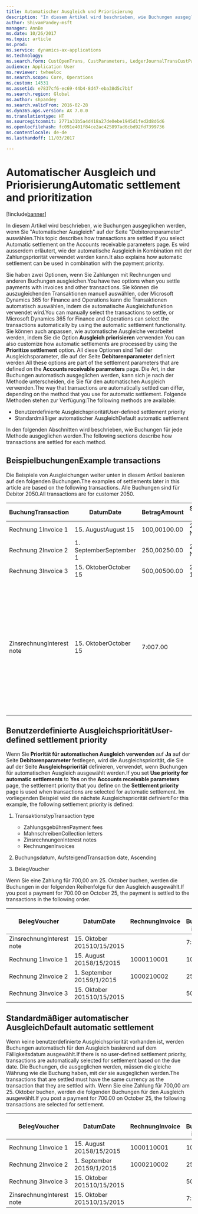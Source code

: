 ```yaml
---
title: Automatischer Ausgleich und Priorisierung
description: "In diesem Artikel wird beschrieben, wie Buchungen ausgeglichen werden, wenn Sie \"Automatischer Ausgleich\" auf der Seite \"Debitorenparameter\" auswählen. Es wird ausserdem erläutert, wie der automatische Ausgleich in Kombination mit der Zahlungspriorität verwendet werden kann."
author: ShivamPandey-msft
manager: AnnBe
ms.date: 10/26/2017
ms.topic: article
ms.prod: 
ms.service: dynamics-ax-applications
ms.technology: 
ms.search.form: CustOpenTrans, CustParameters, LedgerJournalTransCustPaym
audience: Application User
ms.reviewer: twheeloc
ms.search.scope: Core, Operations
ms.custom: 14531
ms.assetid: e7837cf6-ec69-44b4-8d47-eba38d5c7b1f
ms.search.region: Global
ms.author: shpandey
ms.search.validFrom: 2016-02-28
ms.dyn365.ops.version: AX 7.0.0
ms.translationtype: HT
ms.sourcegitcommit: 2771a31b5a4d418a27de0ebe1945d1fed2d8d6d6
ms.openlocfilehash: fc091e401f84ce2ac425897ad6cbd92fd7399736
ms.contentlocale: de-de
ms.lasthandoff: 11/03/2017

---
```


# <a name="automatic-settlement-and-prioritization"></a><span data-ttu-id="4b3ad-104">Automatischer Ausgleich und Priorisierung</span><span class="sxs-lookup"><span data-stu-id="4b3ad-104">Automatic settlement and prioritization</span></span>

[!include[banner](../includes/banner.md)]


<span data-ttu-id="4b3ad-105">In diesem Artikel wird beschrieben, wie Buchungen ausgeglichen werden, wenn Sie "Automatischer Ausgleich" auf der Seite "Debitorenparameter" auswählen.</span><span class="sxs-lookup"><span data-stu-id="4b3ad-105">This topic describes how transactions are settled if you select Automatic settlement on the Accounts receivable parameters page.</span></span> <span data-ttu-id="4b3ad-106">Es wird ausserdem erläutert, wie der automatische Ausgleich in Kombination mit der Zahlungspriorität verwendet werden kann.</span><span class="sxs-lookup"><span data-stu-id="4b3ad-106">It also explains how automatic settlement can be used in combination with the payment priority.</span></span>

<span data-ttu-id="4b3ad-107">Sie haben zwei Optionen, wenn Sie Zahlungen mit Rechnungen und anderen Buchungen ausgleichen.</span><span class="sxs-lookup"><span data-stu-id="4b3ad-107">You have two options when you settle payments with invoices and other transactions.</span></span> <span data-ttu-id="4b3ad-108">Sie können die auszugleichenden Transaktionen manuell auswählen, oder Microsoft Dynamics 365 for Finance and Operations kann die Transaktionen automatisch auswählen, indem die automatische Ausgleichsfunktion verwendet wird.</span><span class="sxs-lookup"><span data-stu-id="4b3ad-108">You can manually select the transactions to settle, or Microsoft Dynamics 365 for Finance and Operations can select the transactions automatically by using the automatic settlement functionality.</span></span> <span data-ttu-id="4b3ad-109">Sie können auch anpassen, wie automatische Ausgleiche verarbeitet werden, indem Sie die Option **Ausgleich priorisieren** verwenden.</span><span class="sxs-lookup"><span data-stu-id="4b3ad-109">You can also customize how automatic settlements are processed by using the **Prioritize settlement** option.</span></span> <span data-ttu-id="4b3ad-110">All diese Optionen sind Teil der Ausgleichsparameter, die auf der Seite **Debitorenparameter** definiert werden.</span><span class="sxs-lookup"><span data-stu-id="4b3ad-110">All these options are part of the settlement parameters that are defined on the **Accounts receivable parameters** page.</span></span> <span data-ttu-id="4b3ad-111">Die Art, in der Buchungen automatisch ausgeglichen werden, kann sich je nach der Methode unterscheiden, die Sie für den automatischen Ausgleich verwenden.</span><span class="sxs-lookup"><span data-stu-id="4b3ad-111">The way that transactions are automatically settled can differ, depending on the method that you use for automatic settlement.</span></span> <span data-ttu-id="4b3ad-112">Folgende Methoden stehen zur Verfügung:</span><span class="sxs-lookup"><span data-stu-id="4b3ad-112">The following methods are available:</span></span>

-   <span data-ttu-id="4b3ad-113">Benutzerdefinierte Ausgleichspriorität</span><span class="sxs-lookup"><span data-stu-id="4b3ad-113">User-defined settlement priority</span></span>
-   <span data-ttu-id="4b3ad-114">Standardmäßiger automatischer Ausgleich</span><span class="sxs-lookup"><span data-stu-id="4b3ad-114">Default automatic settlement</span></span>

<span data-ttu-id="4b3ad-115">In den folgenden Abschnitten wird beschrieben, wie Buchungen für jede Methode ausgeglichen werden.</span><span class="sxs-lookup"><span data-stu-id="4b3ad-115">The following sections describe how transactions are settled for each method.</span></span>

## <a name="example-transactions"></a><span data-ttu-id="4b3ad-116">Beispielbuchungen</span><span class="sxs-lookup"><span data-stu-id="4b3ad-116">Example transactions</span></span>
<span data-ttu-id="4b3ad-117">Die Beispiele von Ausgleichungen weiter unten in diesem Artikel basieren auf den folgenden Buchungen.</span><span class="sxs-lookup"><span data-stu-id="4b3ad-117">The examples of settlements later in this article are based on the following transactions.</span></span> <span data-ttu-id="4b3ad-118">Alle Buchungen sind für Debitor 2050.</span><span class="sxs-lookup"><span data-stu-id="4b3ad-118">All transactions are for customer 2050.</span></span>

| <span data-ttu-id="4b3ad-119">Buchung</span><span class="sxs-lookup"><span data-stu-id="4b3ad-119">Transaction</span></span>   | <span data-ttu-id="4b3ad-120">Datum</span><span class="sxs-lookup"><span data-stu-id="4b3ad-120">Date</span></span>        | <span data-ttu-id="4b3ad-121">Betrag</span><span class="sxs-lookup"><span data-stu-id="4b3ad-121">Amount</span></span> | <span data-ttu-id="4b3ad-122">Skontobedingungen.</span><span class="sxs-lookup"><span data-stu-id="4b3ad-122">Cash discount terms</span></span> | <span data-ttu-id="4b3ad-123">Skontodatum</span><span class="sxs-lookup"><span data-stu-id="4b3ad-123">Cash discount date</span></span> | <span data-ttu-id="4b3ad-124">Kommentare</span><span class="sxs-lookup"><span data-stu-id="4b3ad-124">Comments</span></span>                                                                                                                                                                                      |
|---------------|-------------|--------|---------------------|--------------------|-----------------------------------------------------------------------------------------------------------------------------------------------------------------------------------------------|
| <span data-ttu-id="4b3ad-125">Rechnung 1</span><span class="sxs-lookup"><span data-stu-id="4b3ad-125">Invoice 1</span></span>     | <span data-ttu-id="4b3ad-126">15. August</span><span class="sxs-lookup"><span data-stu-id="4b3ad-126">August 15</span></span>   | <span data-ttu-id="4b3ad-127">100,00</span><span class="sxs-lookup"><span data-stu-id="4b3ad-127">100.00</span></span> | <span data-ttu-id="4b3ad-128">2%14, Netto 30</span><span class="sxs-lookup"><span data-stu-id="4b3ad-128">2%14, Net 30</span></span>        | <span data-ttu-id="4b3ad-129">29. August</span><span class="sxs-lookup"><span data-stu-id="4b3ad-129">August 29</span></span>          |                                                                                                                                                                                               |
| <span data-ttu-id="4b3ad-130">Rechnung 2</span><span class="sxs-lookup"><span data-stu-id="4b3ad-130">Invoice 2</span></span>     | <span data-ttu-id="4b3ad-131">1. September</span><span class="sxs-lookup"><span data-stu-id="4b3ad-131">September 1</span></span> | <span data-ttu-id="4b3ad-132">250,00</span><span class="sxs-lookup"><span data-stu-id="4b3ad-132">250.00</span></span> | <span data-ttu-id="4b3ad-133">2%14, Netto 30</span><span class="sxs-lookup"><span data-stu-id="4b3ad-133">2%14, Net 30</span></span>        | <span data-ttu-id="4b3ad-134">15. September</span><span class="sxs-lookup"><span data-stu-id="4b3ad-134">September 15</span></span>       |                                                                                                                                                                                               |
| <span data-ttu-id="4b3ad-135">Rechnung 3</span><span class="sxs-lookup"><span data-stu-id="4b3ad-135">Invoice 3</span></span>     | <span data-ttu-id="4b3ad-136">15. Oktober</span><span class="sxs-lookup"><span data-stu-id="4b3ad-136">October 15</span></span>  | <span data-ttu-id="4b3ad-137">500,00</span><span class="sxs-lookup"><span data-stu-id="4b3ad-137">500.00</span></span> | <span data-ttu-id="4b3ad-138">2% 14/Netto 30</span><span class="sxs-lookup"><span data-stu-id="4b3ad-138">2% 14/Net 30</span></span>        | <span data-ttu-id="4b3ad-139">29. Oktober</span><span class="sxs-lookup"><span data-stu-id="4b3ad-139">October 29</span></span>         |                                                                                                                                                                                               |
| <span data-ttu-id="4b3ad-140">Zinsrechnung</span><span class="sxs-lookup"><span data-stu-id="4b3ad-140">Interest note</span></span> | <span data-ttu-id="4b3ad-141">15. Oktober</span><span class="sxs-lookup"><span data-stu-id="4b3ad-141">October 15</span></span>  | <span data-ttu-id="4b3ad-142">7:00</span><span class="sxs-lookup"><span data-stu-id="4b3ad-142">7.00</span></span>   |                     |                    | <span data-ttu-id="4b3ad-143">Die Zinsrechnung ist für Rechnung 1 und 2.</span><span class="sxs-lookup"><span data-stu-id="4b3ad-143">This interest note is for invoice 1 and invoice 2.</span></span> <span data-ttu-id="4b3ad-144">Der Betrag wird als 2 Prozent-Zinsen auf Beträge berechnet, die 30 Tage oder länger überfällig sind.</span><span class="sxs-lookup"><span data-stu-id="4b3ad-144">The amount is calculated as 2-percent interest on amounts that are 30 or more days past due.</span></span> <span data-ttu-id="4b3ad-145">Beispiel: 0,02 × (100,00 + 250,00) = 7,00.</span><span class="sxs-lookup"><span data-stu-id="4b3ad-145">For example, 0.02 × (100.00 + 250.00) = 7.00.</span></span> |

## <a name="user-defined-settlement-priority"></a><span data-ttu-id="4b3ad-146">Benutzerdefinierte Ausgleichspriorität</span><span class="sxs-lookup"><span data-stu-id="4b3ad-146">User-defined settlement priority</span></span>
<span data-ttu-id="4b3ad-147">Wenn Sie **Priorität für automatischen Ausgleich verwenden** auf **Ja** auf der Seite **Debitorenparameter** festlegen, wird die Ausgleichspriorität, die Sie auf der Seite **Ausgleichspriorität** definieren, verwendet, wenn Buchungen für automatischen Ausgleich ausgewählt werden.</span><span class="sxs-lookup"><span data-stu-id="4b3ad-147">If you set **Use priority for automatic settlements** to **Yes** on the **Accounts receivable parameters** page, the settlement priority that you define on the **Settlement priority** page is used when transactions are selected for automatic settlement.</span></span> <span data-ttu-id="4b3ad-148">Im vorliegenden Beispiel wird die nächste Ausgleichspriorität definiert:</span><span class="sxs-lookup"><span data-stu-id="4b3ad-148">For this example, the following settlement priority is defined:</span></span>

1.  <span data-ttu-id="4b3ad-149">Transaktionstyp</span><span class="sxs-lookup"><span data-stu-id="4b3ad-149">Transaction type</span></span>
    -   <span data-ttu-id="4b3ad-150">Zahlungsgebühren</span><span class="sxs-lookup"><span data-stu-id="4b3ad-150">Payment fees</span></span>
    -   <span data-ttu-id="4b3ad-151">Mahnschreiben</span><span class="sxs-lookup"><span data-stu-id="4b3ad-151">Collection letters</span></span>
    -   <span data-ttu-id="4b3ad-152">Zinsrechnungen</span><span class="sxs-lookup"><span data-stu-id="4b3ad-152">Interest notes</span></span>
    -   <span data-ttu-id="4b3ad-153">Rechnungen</span><span class="sxs-lookup"><span data-stu-id="4b3ad-153">Invoices</span></span>

2.  <span data-ttu-id="4b3ad-154">Buchungsdatum, Aufsteigend</span><span class="sxs-lookup"><span data-stu-id="4b3ad-154">Transaction date, Ascending</span></span>
3.  <span data-ttu-id="4b3ad-155">Beleg</span><span class="sxs-lookup"><span data-stu-id="4b3ad-155">Voucher</span></span>

<span data-ttu-id="4b3ad-156">Wenn Sie eine Zahlung für 700,00 am 25. Oktober buchen, werden die Buchungen in der folgenden Reihenfolge für den Ausgleich ausgewählt.</span><span class="sxs-lookup"><span data-stu-id="4b3ad-156">If you post a payment for 700.00 on October 25, the payment is settled to the transactions in the following order.</span></span>

| <span data-ttu-id="4b3ad-157">Beleg</span><span class="sxs-lookup"><span data-stu-id="4b3ad-157">Voucher</span></span>       | <span data-ttu-id="4b3ad-158">Datum</span><span class="sxs-lookup"><span data-stu-id="4b3ad-158">Date</span></span>       | <span data-ttu-id="4b3ad-159">Rechnung</span><span class="sxs-lookup"><span data-stu-id="4b3ad-159">Invoice</span></span> | <span data-ttu-id="4b3ad-160">Betrag in Buchungswährung</span><span class="sxs-lookup"><span data-stu-id="4b3ad-160">Amount in transaction currency</span></span> | <span data-ttu-id="4b3ad-161">Auszugleichender Betrag</span><span class="sxs-lookup"><span data-stu-id="4b3ad-161">Amount to settle</span></span> | <span data-ttu-id="4b3ad-162">Gesamtbetrag</span><span class="sxs-lookup"><span data-stu-id="4b3ad-162">Balance</span></span> | <span data-ttu-id="4b3ad-163">Währung</span><span class="sxs-lookup"><span data-stu-id="4b3ad-163">Currency</span></span> |
|---------------|------------|---------|--------------------------------|------------------|---------|----------|
| <span data-ttu-id="4b3ad-164">Zinsrechnung</span><span class="sxs-lookup"><span data-stu-id="4b3ad-164">Interest note</span></span> | <span data-ttu-id="4b3ad-165">15. Oktober 2015</span><span class="sxs-lookup"><span data-stu-id="4b3ad-165">10/15/2015</span></span> |         | <span data-ttu-id="4b3ad-166">7:00</span><span class="sxs-lookup"><span data-stu-id="4b3ad-166">7.00</span></span>                           | <span data-ttu-id="4b3ad-167">7:00</span><span class="sxs-lookup"><span data-stu-id="4b3ad-167">7.00</span></span>             | <span data-ttu-id="4b3ad-168">0,00</span><span class="sxs-lookup"><span data-stu-id="4b3ad-168">0.00</span></span>    | <span data-ttu-id="4b3ad-169">USD</span><span class="sxs-lookup"><span data-stu-id="4b3ad-169">USD</span></span>      |
| <span data-ttu-id="4b3ad-170">Rechnung 1</span><span class="sxs-lookup"><span data-stu-id="4b3ad-170">Invoice 1</span></span>     | <span data-ttu-id="4b3ad-171">15. August 2015</span><span class="sxs-lookup"><span data-stu-id="4b3ad-171">8/15/2015</span></span>  | <span data-ttu-id="4b3ad-172">10001</span><span class="sxs-lookup"><span data-stu-id="4b3ad-172">10001</span></span>   | <span data-ttu-id="4b3ad-173">100,00</span><span class="sxs-lookup"><span data-stu-id="4b3ad-173">100.00</span></span>                         | <span data-ttu-id="4b3ad-174">100,00</span><span class="sxs-lookup"><span data-stu-id="4b3ad-174">100.00</span></span>           | <span data-ttu-id="4b3ad-175">0,00</span><span class="sxs-lookup"><span data-stu-id="4b3ad-175">0.00</span></span>    | <span data-ttu-id="4b3ad-176">USD</span><span class="sxs-lookup"><span data-stu-id="4b3ad-176">USD</span></span>      |
| <span data-ttu-id="4b3ad-177">Rechnung 2</span><span class="sxs-lookup"><span data-stu-id="4b3ad-177">Invoice 2</span></span>     | <span data-ttu-id="4b3ad-178">1. September 2015</span><span class="sxs-lookup"><span data-stu-id="4b3ad-178">9/1/2015</span></span>   | <span data-ttu-id="4b3ad-179">10002</span><span class="sxs-lookup"><span data-stu-id="4b3ad-179">10002</span></span>   | <span data-ttu-id="4b3ad-180">250,00</span><span class="sxs-lookup"><span data-stu-id="4b3ad-180">250.00</span></span>                         | <span data-ttu-id="4b3ad-181">250,00</span><span class="sxs-lookup"><span data-stu-id="4b3ad-181">250.00</span></span>           | <span data-ttu-id="4b3ad-182">0,00</span><span class="sxs-lookup"><span data-stu-id="4b3ad-182">0.00</span></span>    | <span data-ttu-id="4b3ad-183">USD</span><span class="sxs-lookup"><span data-stu-id="4b3ad-183">USD</span></span>      |
| <span data-ttu-id="4b3ad-184">Rechnung 3</span><span class="sxs-lookup"><span data-stu-id="4b3ad-184">Invoice 3</span></span>     | <span data-ttu-id="4b3ad-185">15. Oktober 2015</span><span class="sxs-lookup"><span data-stu-id="4b3ad-185">10/15/2015</span></span> |         | <span data-ttu-id="4b3ad-186">500,00</span><span class="sxs-lookup"><span data-stu-id="4b3ad-186">500.00</span></span>                         | <span data-ttu-id="4b3ad-187">343,00</span><span class="sxs-lookup"><span data-stu-id="4b3ad-187">343.00</span></span>           | <span data-ttu-id="4b3ad-188">157,00</span><span class="sxs-lookup"><span data-stu-id="4b3ad-188">157.00</span></span>  | <span data-ttu-id="4b3ad-189">USD</span><span class="sxs-lookup"><span data-stu-id="4b3ad-189">USD</span></span>      |

## <a name="default-automatic-settlement"></a><span data-ttu-id="4b3ad-190">Standardmäßiger automatischer Ausgleich</span><span class="sxs-lookup"><span data-stu-id="4b3ad-190">Default automatic settlement</span></span>
<span data-ttu-id="4b3ad-191">Wenn keine benutzerdefinierte Ausgleichspriorität vorhanden ist, werden Buchungen automatisch für den Ausgleich basierend auf dem Fälligkeitsdatum ausgewählt.</span><span class="sxs-lookup"><span data-stu-id="4b3ad-191">If there is no user-defined settlement priority, transactions are automatically selected for settlement based on the due date.</span></span> <span data-ttu-id="4b3ad-192">Die Buchungen, die ausgeglichen werden, müssen die gleiche Währung wie die Buchung haben, mit der sie ausgeglichen werden.</span><span class="sxs-lookup"><span data-stu-id="4b3ad-192">The transactions that are settled must have the same currency as the transaction that they are settled with.</span></span> <span data-ttu-id="4b3ad-193">Wenn Sie eine Zahlung für 700,00 am 25. Oktober buchen, werden die folgenden Buchungen für den Ausgleich ausgewählt.</span><span class="sxs-lookup"><span data-stu-id="4b3ad-193">If you post a payment for 700.00 on October 25, the following transactions are selected for settlement.</span></span>

| <span data-ttu-id="4b3ad-194">Beleg</span><span class="sxs-lookup"><span data-stu-id="4b3ad-194">Voucher</span></span>       | <span data-ttu-id="4b3ad-195">Datum</span><span class="sxs-lookup"><span data-stu-id="4b3ad-195">Date</span></span>       | <span data-ttu-id="4b3ad-196">Rechnung</span><span class="sxs-lookup"><span data-stu-id="4b3ad-196">Invoice</span></span> | <span data-ttu-id="4b3ad-197">Betrag in Buchungswährung</span><span class="sxs-lookup"><span data-stu-id="4b3ad-197">Amount in transaction currency</span></span> | <span data-ttu-id="4b3ad-198">Auszugleichender Betrag</span><span class="sxs-lookup"><span data-stu-id="4b3ad-198">Amount to settle</span></span> | <span data-ttu-id="4b3ad-199">Gesamtbetrag</span><span class="sxs-lookup"><span data-stu-id="4b3ad-199">Balance</span></span> | <span data-ttu-id="4b3ad-200">Währung</span><span class="sxs-lookup"><span data-stu-id="4b3ad-200">Currency</span></span> |
|---------------|------------|---------|--------------------------------|------------------|---------|----------|
| <span data-ttu-id="4b3ad-201">Rechnung 1</span><span class="sxs-lookup"><span data-stu-id="4b3ad-201">Invoice 1</span></span>     | <span data-ttu-id="4b3ad-202">15. August 2015</span><span class="sxs-lookup"><span data-stu-id="4b3ad-202">8/15/2015</span></span>  | <span data-ttu-id="4b3ad-203">10001</span><span class="sxs-lookup"><span data-stu-id="4b3ad-203">10001</span></span>   | <span data-ttu-id="4b3ad-204">100,00</span><span class="sxs-lookup"><span data-stu-id="4b3ad-204">100.00</span></span>                         | <span data-ttu-id="4b3ad-205">100,00</span><span class="sxs-lookup"><span data-stu-id="4b3ad-205">100.00</span></span>           | <span data-ttu-id="4b3ad-206">0,00</span><span class="sxs-lookup"><span data-stu-id="4b3ad-206">0.00</span></span>    | <span data-ttu-id="4b3ad-207">USD</span><span class="sxs-lookup"><span data-stu-id="4b3ad-207">USD</span></span>      |
| <span data-ttu-id="4b3ad-208">Rechnung 2</span><span class="sxs-lookup"><span data-stu-id="4b3ad-208">Invoice 2</span></span>     | <span data-ttu-id="4b3ad-209">1. September 2015</span><span class="sxs-lookup"><span data-stu-id="4b3ad-209">9/1/2015</span></span>   | <span data-ttu-id="4b3ad-210">10002</span><span class="sxs-lookup"><span data-stu-id="4b3ad-210">10002</span></span>   | <span data-ttu-id="4b3ad-211">250,00</span><span class="sxs-lookup"><span data-stu-id="4b3ad-211">250.00</span></span>                         | <span data-ttu-id="4b3ad-212">250,00</span><span class="sxs-lookup"><span data-stu-id="4b3ad-212">250.00</span></span>           | <span data-ttu-id="4b3ad-213">0,00</span><span class="sxs-lookup"><span data-stu-id="4b3ad-213">0.00</span></span>    | <span data-ttu-id="4b3ad-214">USD</span><span class="sxs-lookup"><span data-stu-id="4b3ad-214">USD</span></span>      |
| <span data-ttu-id="4b3ad-215">Rechnung 3</span><span class="sxs-lookup"><span data-stu-id="4b3ad-215">Invoice 3</span></span>     | <span data-ttu-id="4b3ad-216">15. Oktober 2015</span><span class="sxs-lookup"><span data-stu-id="4b3ad-216">10/15/2015</span></span> |         | <span data-ttu-id="4b3ad-217">500,00</span><span class="sxs-lookup"><span data-stu-id="4b3ad-217">500.00</span></span>                         | <span data-ttu-id="4b3ad-218">350,00</span><span class="sxs-lookup"><span data-stu-id="4b3ad-218">350.00</span></span>           | <span data-ttu-id="4b3ad-219">150,00</span><span class="sxs-lookup"><span data-stu-id="4b3ad-219">150.00</span></span>  | <span data-ttu-id="4b3ad-220">USD</span><span class="sxs-lookup"><span data-stu-id="4b3ad-220">USD</span></span>      |
| <span data-ttu-id="4b3ad-221">Zinsrechnung</span><span class="sxs-lookup"><span data-stu-id="4b3ad-221">Interest note</span></span> | <span data-ttu-id="4b3ad-222">15. Oktober 2015</span><span class="sxs-lookup"><span data-stu-id="4b3ad-222">10/15/2015</span></span> |         | <span data-ttu-id="4b3ad-223">7:00</span><span class="sxs-lookup"><span data-stu-id="4b3ad-223">7.00</span></span>                           | <span data-ttu-id="4b3ad-224">0,00</span><span class="sxs-lookup"><span data-stu-id="4b3ad-224">0.00</span></span>             | <span data-ttu-id="4b3ad-225">0,00</span><span class="sxs-lookup"><span data-stu-id="4b3ad-225">0.00</span></span>    | <span data-ttu-id="4b3ad-226">USD</span><span class="sxs-lookup"><span data-stu-id="4b3ad-226">USD</span></span>      |






